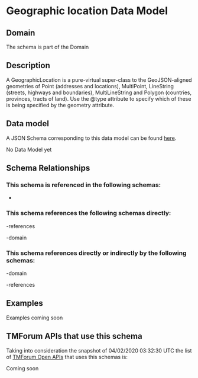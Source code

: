# Geographic location Data Model

## Domain

The  schema is part of the  Domain

## Description

A GeographicLocation is a pure-virtual super-class to the GeoJSON-aligned geometries of Point (addresses and locations), MultiPoint, LineString (streets, highways and boundaries), MultiLineString and Polygon (countries, provinces, tracts of land). Use the @type attribute to specify which of these is being specified by the geometry attribute.

## Data model

A JSON Schema corresponding to this data model can be found
[here](https://github.com/tmforum-rand/schemas/blob/candidates/Common/GeographicLocation.schema.json).

No Data Model yet

## Schema Relationships

### This schema is referenced in the following schemas:

-

### This schema references the following schemas directly:

-references

-domain

### This schema references directly or indirectly by the following schemas:

-domain

-references



## Examples

Examples coming soon

## TMForum APIs that use this schema

Taking into consideration the snapshot of 04/02/2020 03:32:30 UTC the list of [TMForum Open APIs](https://www.tmforum.org/open-apis/) that uses this schemas is:

Coming soon